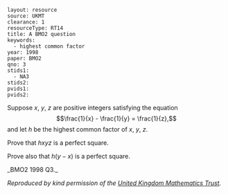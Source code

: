 ````
layout: resource
source: UKMT
clearance: 1
resourceType: RT14
title: A BMO2 question
keywords:
  - highest common factor
year: 1998
paper: BMO2
qno: 3
stids1:
  - NA3
stids2:
pvids1:
pvids2:

````

Suppose $x$, $y$, $z$ are positive integers satisfying the equation
$$\frac{1}{x} - \frac{1}{y} = \frac{1}{z},$$
and let $h$ be the highest common factor of $x$, $y$, $z$.

Prove that $hxyz$ is a perfect square.

Prove also that $h(y-x)$ is a perfect square.

<div class="muted eq-ack">
_BMO2 1998 Q3._

_Reproduced by kind permission of the <a href="http://ukmt.org.uk">United Kingdom Mathematics Trust</a>._
</div>
